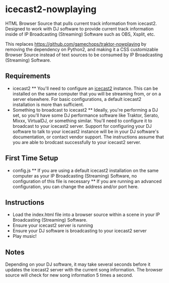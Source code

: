# icecast2-nowplaying
HTML Browser Source that pulls current track information from icecast2. Designed to work with DJ software to provide current track information inside of IP Broadcasting (Streaming) Software such as OBS, Xsplit, etc.

This replaces https://github.com/gamechops/traktor-nowplaying by removing the dependency on Python2, and making it a CSS customizable Browser Source instead of text sources to be consumed by IP Broadcasting (Streaming) Software. 

## Requirements
* icecast2 
** You'll need to configure an [icecast2](http://icecast.org/) instance. This can be installed on the same computer that you will be streaming from, or on a server elsewhere.  For basic configurations, a default icecast2 installation is more than sufficient. 
* Something to broadcast to icecast2
** Ideally, you're performing a DJ set, so you'll have some DJ performance software like Traktor, Serato, Mixxx, VirtualDJ, or something similar.  You'll need to configure it to broadcast to your icecast2 server.  Support for configuring your DJ software to talk to your icecast2 instance will be in your DJ software's documentation, or contact vendor support.  The instructions assume that you are able to brodcast successfully to your icecast2 server.  

## First Time Setup
* config.js
** If you are using a default icecast2 installation on the same computer as your IP Broadcasting (Streaming) Software, no configuration of this file is necessary
** If you are running an advanced configuration, you can change the address and/or port here.  

## Instructions
* Load the index.html file into a browser source within a scene in your IP Broadcasting (Streaming) Software. 
* Ensure your icecast2 server is running
* Ensure your DJ software is broadcasting to your icecast2 server
* Play music!

## Notes
Depending on your DJ software, it may take several seconds before it updates the icecast2 server with the current song information.  The browser source will check for new song information 5 times a second. 
